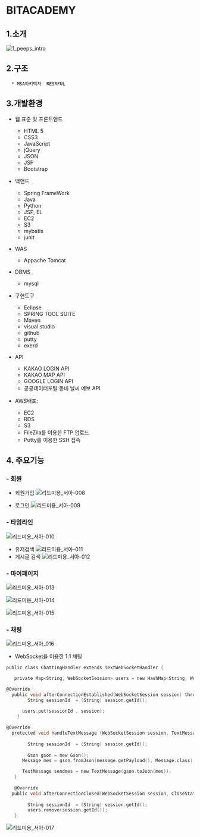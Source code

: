 
# BITACADEMY 

## 1.소개

![1_peeps_intro](https://user-images.githubusercontent.com/71624723/110078703-7b930d80-7dcb-11eb-98ab-476979fb197d.png)

## 2.구조 
      * MSA아키텍처  RESRFUL
      
## 3.개발환경
  
  * 웹 표준 및 프론트앤드 
   
    *  HTML 5
    *  CSS3
    * JavaScript
    * jQuery
    * JSON
    * JSP
    * Bootstrap
    
  * 백앤드
    * Spring FrameWork
    * Java
    * Python
    *  JSP, EL
    *  EC2
    *  S3
    *  mybatis
    *  junit
  
  * WAS
    * Appache Tomcat
  
  * DBMS
    * mysql
    
  * 구현도구
    * Eclipse 
    * SPRING TOOL SUITE 
    * Maven
    * visual studio
    * github
    * putty
    * exerd
  
  * API
    * KAKAO LOGIN API
    * KAKAO MAP API
    * GOOGLE LOGIN API 
    * 공공데이터포털 동네 날씨 예보 API
   
  * AWS배포: 
    
    * EC2
    * RDS
    * S3 
    * FileZila를 이용한 FTP 업로드
    * Putty를 이용한 SSH 접속

  ## 4. 주요기능
  ### - 회원
  + 회원가입
  ![리드미용_서아-008](https://user-images.githubusercontent.com/71997900/110235350-ec285e80-7f72-11eb-8845-0ea63339245d.png)

  + 로그인
  ![리드미용_서아-009](https://user-images.githubusercontent.com/71997900/110235353-ef234f00-7f72-11eb-8fc8-074036196264.png)
  
  ### - 타임라인
  ![리드미용_서아-010](https://user-images.githubusercontent.com/71997900/110235385-10843b00-7f73-11eb-85b1-04a56a373b61.png)
  + 유저검색
  ![리드미용_서아-011](https://user-images.githubusercontent.com/71997900/110235397-1ed25700-7f73-11eb-9803-87008d34fb9f.png)
  + 게시글 검색
  ![리드미용_서아-012](https://user-images.githubusercontent.com/71997900/110235409-2691fb80-7f73-11eb-87fe-f1429ed1e9ec.png)

  ### - 마이페이지
  ![리드미용_서아-013](https://user-images.githubusercontent.com/71997900/110235420-30b3fa00-7f73-11eb-88a9-b03c0d989578.png)
  
  ![리드미용_서아-014](https://user-images.githubusercontent.com/71997900/110235430-3d385280-7f73-11eb-824f-88d5a91a6210.png)
  
  ![리드미용_서아-015](https://user-images.githubusercontent.com/71997900/110235434-41fd0680-7f73-11eb-9815-dadd0f24628e.png)

  
  ### - 채팅
  ![리드미용_서아_016](https://user-images.githubusercontent.com/71997900/110234427-bf257d00-7f6d-11eb-9a21-794f15caf856.png)
  + WebSocket을 이용한 1:1 채팅 
  ```c
  public class ChattingHandler extends TextWebSocketHandler {
  
     private Map<String, WebSocketSession> users = new HashMap<String, WebSocketSession>();
  
  @Override
	public void afterConnectionEstablished(WebSocketSession session) throws Exception {
          String sessionId  = (String) session.getId();

		users.put(sessionId , session);
      }
      
  @Override
	protected void handleTextMessage (WebSocketSession session, TextMessage message) throws Exception { 
     
          String sessionId  = (String) session.getId();
          
          Gson gson = new Gson();
		Message mes = gson.fromJson(message.getPayload(), Message.class);

		TextMessage sendmes = new TextMessage(gson.toJson(mes));
     }
     
     @Override
	public void afterConnectionClosed(WebSocketSession session, CloseStatus status) throws Exception {
     
          String sessionId  = (String) session.getId(); 
          users.remove(session.getId());
     }
  ```

  ![리드미용_서아-017](https://user-images.githubusercontent.com/71997900/110233973-2261e000-7f6b-11eb-822b-ed38fd7de860.png)


  
 
